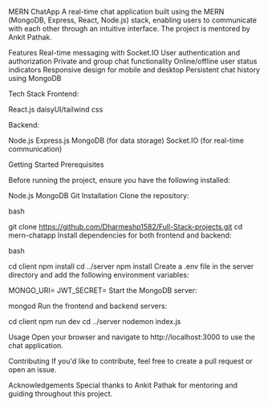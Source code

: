 MERN ChatApp
A real-time chat application built using the MERN (MongoDB, Express, React, Node.js) stack, enabling users to communicate with each other through an intuitive interface. The project is mentored by Ankit Pathak.

Features
Real-time messaging with Socket.IO
User authentication and authorization
Private and group chat functionality
Online/offline user status indicators
Responsive design for mobile and desktop
Persistent chat history using MongoDB

Tech Stack
Frontend:

React.js
daisyUI/tailwind css

Backend:

Node.js
Express.js
MongoDB (for data storage)
Socket.IO (for real-time communication)

Getting Started
Prerequisites

Before running the project, ensure you have the following installed:

Node.js
MongoDB
Git
Installation
Clone the repository:

bash

git clone https://github.com/Dharmeshp1582/Full-Stack-projects.git
cd mern-chatapp
Install dependencies for both frontend and backend:

bash

cd client
npm install
cd ../server
npm install
Create a .env file in the server directory and add the following environment variables:

MONGO_URI=<Your MongoDB URI>
JWT_SECRET=<Your JWT secret key>
Start the MongoDB server:


mongod
Run the frontend and backend servers:


cd client
npm run dev
cd ../server
nodemon index.js

Usage
Open your browser and navigate to http://localhost:3000 to use the chat application.

Contributing
If you'd like to contribute, feel free to create a pull request or open an issue.

Acknowledgements
Special thanks to Ankit Pathak for mentoring and guiding throughout this project.

